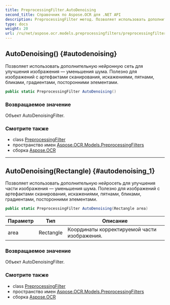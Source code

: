 ```yaml
---
title: PreprocessingFilter.AutoDenoising
second_title: Справочник по Aspose.OCR для .NET API
description: PreprocessingFilter метод. Позволяет использовать дополнительную нейронную сеть для улучшения изображения  уменьшения шума. Полезно для изображений с артефактами сканирования искажениями пятнами бликами градиентами посторонними элементами.
type: docs
weight: 20
url: /ru/net/aspose.ocr.models.preprocessingfilters/preprocessingfilter/autodenoising/
---
```

## AutoDenoising() {#autodenoising}

Позволяет использовать дополнительную нейронную сеть для улучшения изображения — уменьшения шума. Полезно для изображений с артефактами сканирования, искажениями, пятнами, бликами, градиентами, посторонними элементами.

```csharp
public static PreprocessingFilter AutoDenoising()
```

### Возвращаемое значение

Объект AutoDenoisingFilter.

### Смотрите также

* class [PreprocessingFilter](../)
* пространство имен [Aspose.OCR.Models.PreprocessingFilters](../../preprocessingfilter/)
* сборка [Aspose.OCR](../../../)

---

## AutoDenoising(Rectangle) {#autodenoising_1}

Позволяет использовать дополнительную нейросеть для улучшения части изображения — уменьшения шума. Полезно для изображений с артефактами сканирования, искажениями, пятнами, бликами, градиентами, посторонними элементами.

```csharp
public static PreprocessingFilter AutoDenoising(Rectangle area)
```

| Параметр | Тип | Описание |
| --- | --- | --- |
| area | Rectangle | Координаты корректируемой части изображения. |

### Возвращаемое значение

Объект AutoDenoisingFilter.

### Смотрите также

* class [PreprocessingFilter](../)
* пространство имен [Aspose.OCR.Models.PreprocessingFilters](../../preprocessingfilter/)
* сборка [Aspose.OCR](../../../)


